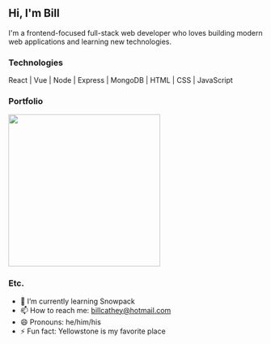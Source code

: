## Hi, I'm Bill

I'm a frontend-focused full-stack web developer who loves building modern web applications and learning new technologies.

### Technologies

React | Vue | Node | Express | MongoDB | HTML | CSS | JavaScript

### Portfolio

<a href="http://billcathey.com/portfolio/" target="_blank">
  <img src="http://billcathey.com/portfolio/images/projects/project05.jpg" width="300" />
  </a>

### Etc.

- 🌱 I’m currently learning Snowpack
- 📫 How to reach me: [billcathey@hotmail.com](billcathey@hotmail.com)
- 😄 Pronouns: he/him/his
- ⚡ Fun fact: Yellowstone is my favorite place
